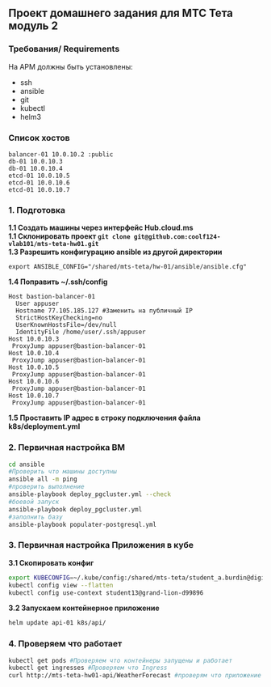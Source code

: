 ## Проект домашнего задания для МТС Тета модуль 2
###  Требования/ Requirements
На АРМ должны быть установлены:
 - ssh
 - ansible
 - git
 - kubectl
 - helm3
### Список хостов
```
balancer-01 10.0.10.2 :public
db-01 10.0.10.3
db-01 10.0.10.4
etcd-01 10.0.10.5
etcd-01 10.0.10.6
etcd-01 10.0.10.7
```
### 1. Подготовка
**1.1 Создать машины через интерфейс Hub.cloud.ms**  
**1.1 Склонировать проект `git clone git@github.com:coolf124-vlab101/mts-teta-hw01.git`**  
**1.3 Разрешить конфигурацию ansible из другой директории**  
```
export ANSIBLE_CONFIG="/shared/mts-teta/hw-01/ansible/ansible.cfg"
```
**1.4 Поправить ~/.ssh/config**  
```
Host bastion-balancer-01
  User appuser
  Hostname 77.105.185.127 #Заменить на публичный IP
  StrictHostKeyChecking=no
  UserKnownHostsFile=/dev/null
  IdentityFile /home/user/.ssh/appuser
Host 10.0.10.3
 ProxyJump appuser@bastion-balancer-01
Host 10.0.10.4
 ProxyJump appuser@bastion-balancer-01
Host 10.0.10.5
 ProxyJump appuser@bastion-balancer-01
Host 10.0.10.6
 ProxyJump appuser@bastion-balancer-01
Host 10.0.10.7
 ProxyJump appuser@bastion-balancer-01
```
**1.5 Проставить IP адрес в строку подключения файла k8s/deployment.yml**  

### 2. Первичная настройка ВМ
```sh
cd ansible
#Проверить что машины доступны
ansible all -m ping
#проверить выполнение
ansible-playbook deploy_pgcluster.yml --check
#боевой запуск
ansible-playbook deploy_pgcluster.yml
#заполнить базу
ansible-playbook populater-postgresql.yml
```
### 3. Первичная настройка Приложения в кубе
**3.1 Скопировать конфиг** 
```sh
export KUBECONFIG=~/.kube/config:/shared/mts-teta/student_a.burdin@digitalms.ru.yaml
kubectl config view --flatten
kubectl config use-context student13@grand-lion-d99896
```
**3.2 Запускаем контейнерное приложение**
```sh
helm update api-01 k8s/api/
```

### 4. Проверяем что работает
```sh
kubectl get pods #Проверяем что контейнеры запущены и работает
kubectl get ingresses #Проверяем что Ingress
curl http://mts-teta-hw01-api/WeatherForecast #проверям что приложение работает - если таблицы пусты, то вернет пустой ответ, но без ошибки
```
